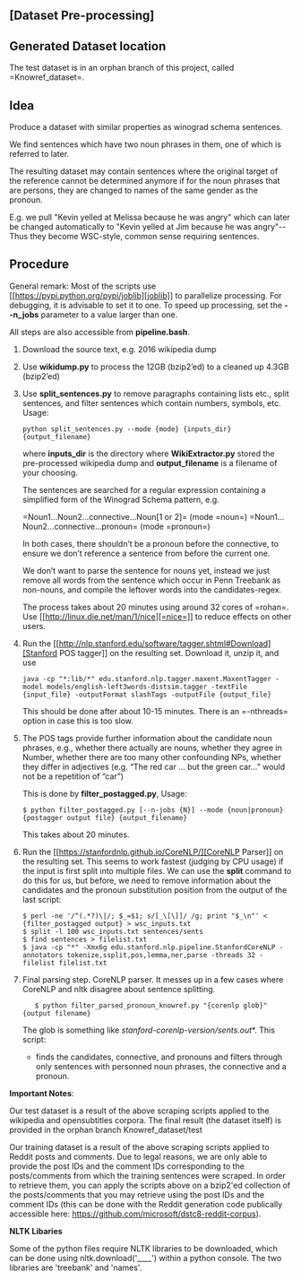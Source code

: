 
## [Dataset Pre-processing]

## Generated Dataset location ##
The test dataset is in an orphan branch of this project, called =Knowref_dataset=.

## Idea ##

Produce a dataset with similar properties as winograd schema sentences.

We find sentences which have two noun phrases in them, one of which is referred to later. 

The resulting dataset may contain sentences where the original target of the reference cannot be determined anymore if for the noun phrases that are persons, they are changed to names of the same gender as the pronoun.

E.g. we pull "Kevin yelled at Melissa because he was angry" which can later be changed automatically to "Kevin yelled at Jim because he was angry"--Thus they become WSC-style, common sense requiring sentences.

## Procedure ##

General remark: Most of the scripts use [[https://pypi.python.org/pypi/joblib][joblib]] to parallelize processing. For
debugging, it is advisable to set it to one. To speed up processing, set the
**--n_jobs** parameter to a value larger than one.

All steps are also accessible from **pipeline.bash**.

1. Download the source text, e.g. 2016 wikipedia dump
2. Use **wikidump.py** to process the 12GB (bzip2’ed) to a cleaned up 4.3GB (bzip2’ed)
3. Use **split_sentences.py** to remove paragraphs containing lists etc., split
   sentences, and filter sentences which contain numbers, symbols, etc.
   Usage:
   
   ```
   python split_sentences.py --mode {mode} {inputs_dir} {output_filename}
   ```

   where **inputs_dir** is the directory where **WikiExtractor.py** stored the
   pre-processed wikipedia dump and **output_filename** is a filename of your
   choosing. 

   The sentences are searched for a regular expression containing a simplified
   form of the Winograd Schema pattern, e.g.

   =Noun1…Noun2…connective…Noun[1 or 2]=  (mode =noun=)
   =Noun1…Noun2…connective…pronoun=  (mode =pronoun=)

   In both cases, there shouldn’t be a pronoun before the connective, to ensure
   we don’t reference a sentence from before the current one.

   We don’t want to parse the sentence for nouns yet, instead we just remove all
   words from the sentence which occur in Penn Treebank as non-nouns, and
   compile the leftover words into the candidates-regex.

   The process takes about 20 minutes using around 32 cores of =rohan=. Use
   [[http://linux.die.net/man/1/nice][=nice=]] to reduce effects on other users.

4. Run the [[http://nlp.stanford.edu/software/tagger.shtml#Download][Stanford POS tagger]] on the resulting set. Download it, unzip it, and use
   ```
   java -cp "*:lib/*" edu.stanford.nlp.tagger.maxent.MaxentTagger -model models/english-left3words-distsim.tagger -textFile {input_file} -outputFormat slashTags -outputFile {output_file}
   ```
   This should be done after about 10-15 minutes. There is an =-nthreads= option
   in case this is too slow.

5. The POS tags provide further information about the candidate noun phrases,
   e.g., whether there actually are nouns, whether they agree in Number, whether
   there are too many other confounding NPs, whether they differ in adjectives
   (e.g. “The red car … but the green car…” would not be a repetition of “car”)

   This is done by **filter_postagged.py**, Usage:
   ```
   $ python filter_postagged.py [--n-jobs {N}] --mode {noun|pronoun} {postagger output file} {output_filename}
   ```
    
   This takes about 20 minutes.

6. Run the [[https://stanfordnlp.github.io/CoreNLP/][CoreNLP Parser]] on the resulting set. This seems to work fastest
   (judging by CPU usage) if the input is first split into multiple files. We
   can use the **split** command to do this for us, but before, we need to remove
   information about the candidates and the pronoun substitution position from
   the output of the last script:
   ```
   $ perl -ne '/^(.*?)\|/; $_=$1; s/[_\[\]]/ /g; print "$_\n"' < {filter_postagged output} > wsc_inputs.txt
   $ split -l 100 wsc_inputs.txt sentences/sents
   $ find sentences > filelist.txt
   $ java -cp "*" -Xmx6g edu.stanford.nlp.pipeline.StanfordCoreNLP -annotators tokenize,ssplit,pos,lemma,ner,parse -threads 32 -filelist filelist.txt
   ```

7. Final parsing step. CoreNLP parser. It messes up in a few cases where CoreNLP and nltk disagree about sentence splitting.
   ```
      $ python filter_parsed_pronoun_knowref.py "{corenlp glob}" {output filename}
   ```
   The glob is something like **stanford-corenlp-version/sents*.out**.
   This script:
   - finds the candidates, connective, and pronouns and filters through only sentences with personned noun phrases, the connective and a pronoun.


**Important Notes**:

Our test dataset is a result of the above scraping scripts applied to the wikipedia and opensubtitles corpora. The final result (the dataset itself) is provided in the orphan branch Knowref_dataset/test

Our training dataset is a result of the above scraping scripts applied to Reddit posts and comments. Due to legal reasons, we are only able to provide the post IDs and the comment IDs corresponding to the posts/comments from which the training sentences were scraped. In order to retrieve them, you can apply the scripts above on a bzip2'ed collection of the posts/comments that you may retrieve using the post IDs and the comment IDs (this can be done with the Reddit generation code publically accessible here: https://github.com/microsoft/dstc8-reddit-corpus).

**NLTK Libaries** 

Some of the python files require NLTK libraries to be downloaded, which can be done using nltk.download('____') within a python console. The two libraries are 'treebank' and 'names'.


